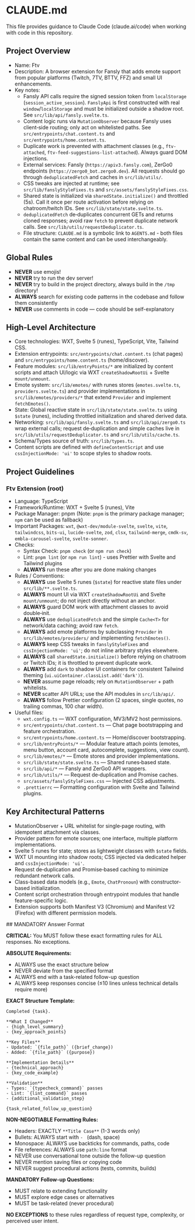 # CLAUDE.md

This file provides guidance to Claude Code (claude.ai/code) when working with code in this repository.

## Project Overview
- Name: Ftv
- Description: A browser extension for Fansly that adds emote support from popular platforms (Twitch, 7TV, BTTV, FFZ) and small UI enhancements.
- Key notes:
  - Fansly API calls require the signed session token from `localStorage` (`session_active_session`). `FanslyApi` is first constructed with real `window`/`localStorage` and must be initialized outside a shadow root. See `src/lib/api/fansly.svelte.ts`.
  - Content logic runs via `MutationObserver` because Fansly uses client‑side routing; only act on whitelisted paths. See `src/entrypoints/chat.content.ts` and `src/entrypoints/home.content.ts`.
  - Duplicate work is prevented with attachment classes (e.g., `ftv-attached`, `ftv-feed-suggestions-list-attached`). Always guard DOM injections.
  - External services: Fansly (`https://apiv3.fansly.com`), ZerGo0 endpoints (`https://zergo0_bot.zergo0.dev`). All requests should go through `deduplicatedFetch` and caches in `src/lib/utils/`.
  - CSS tweaks are injected at runtime; see `src/lib/fanslyStyleFixes.ts` and `src/assets/fanslyStyleFixes.css`.
  - Shared state is initialized via `sharedState.initialize()` and throttled (5s). Call it once per route activation before relying on chatroom/twitch IDs. See `src/lib/state/state.svelte.ts`.
  - `deduplicatedFetch` de‑duplicates concurrent GETs and returns cloned responses; avoid raw `fetch` to prevent duplicate network calls. See `src/lib/utils/requestDeduplicator.ts`.
  - File structure: `CLAUDE.md` is a symbolic link to `AGENTS.md` - both files contain the same content and can be used interchangeably.

## Global Rules

- **NEVER** use emojis!
- **NEVER** try to run the dev server!
- **NEVER** try to build in the project directory, always build in the `/tmp` directory!
- **ALWAYS** search for existing code patterns in the codebase and follow them consistently
- **NEVER** use comments in code — code should be self-explanatory

## High-Level Architecture
- Core technologies: WXT, Svelte 5 (runes), TypeScript, Vite, Tailwind CSS.
- Extension entrypoints: `src/entrypoints/chat.content.ts` (chat pages) and `src/entrypoints/home.content.ts` (home/discover).
- Feature modules: `src/lib/entryPoints/*` are initialized by content scripts and attach UI/logic via WXT `createShadowRootUi` + Svelte `mount/unmount`.
- Emote system: `src/lib/emotes/` with runes stores (`emotes.svelte.ts`, `providers.svelte.ts`) and provider implementations in `src/lib/emotes/providers/*` that extend `Provider` and implement `fetchEmotes()`.
- State: Global reactive state in `src/lib/state/state.svelte.ts` using `$state` (runes), including throttled initialization and shared derived data.
- Networking: `src/lib/api/fansly.svelte.ts` and `src/lib/api/zergo0.ts` wrap external calls; request de‑duplication and simple caches live in `src/lib/utils/requestDeduplicator.ts` and `src/lib/utils/cache.ts`.
- Schema/Types source of truth: `src/lib/types.ts`.
- Content scripts are defined with `defineContentScript` and use `cssInjectionMode: 'ui'` to scope styles to shadow roots.

## Project Guidelines

### Ftv Extension (root)
- Language: TypeScript
- Framework/Runtime: WXT + Svelte 5 (runes), Vite
- Package Manager: pnpm (Note: `pnpm` is the primary package manager; `npm` can be used as fallback)
- Important Packages: `wxt`, `@wxt-dev/module-svelte`, `svelte`, `vite`, `tailwindcss`, `bits-ui`, `lucide-svelte`, `zod`, `clsx`, `tailwind-merge`, `cmdk-sv`, `embla-carousel-svelte`, `svelte-sonner`.
- Checks:
  - Syntax Check: `pnpm check` (or `npm run check`)
  - Lint: `pnpm lint` (or `npm run lint`) - uses Prettier with Svelte and Tailwind plugins
  - **ALWAYS** run these after you are done making changes
- Rules / Conventions:
  - **ALWAYS** use Svelte 5 runes (`$state`) for reactive state files under `src/lib/**.svelte.ts`.
  - **ALWAYS** mount UI via WXT `createShadowRootUi` and Svelte `mount/unmount`; do not inject directly without an anchor.
  - **ALWAYS** guard DOM work with attachment classes to avoid double‑init.
  - **ALWAYS** use `deduplicatedFetch` and the simple `Cache<T>` for network/data caching; avoid raw `fetch`.
  - **ALWAYS** add emote platforms by subclassing `Provider` in `src/lib/emotes/providers/` and implementing `fetchEmotes()`.
  - **ALWAYS** keep CSS tweaks in `fanslyStyleFixes` and `cssInjectionMode: 'ui'`; do not inline arbitrary styles elsewhere.
  - **ALWAYS** call `sharedState.initialize()` before relying on chatroom or Twitch IDs; it is throttled to prevent duplicate work.
  - **ALWAYS** add `dark` to shadow UI containers for consistent Tailwind theming (`ui.uiContainer.classList.add('dark')`).
  - **NEVER** assume page reloads; rely on `MutationObserver` + path whitelists.
  - **NEVER** scatter API URLs; use the API modules in `src/lib/api/`.
  - **ALWAYS** follow Prettier configuration (2 spaces, single quotes, no trailing commas, 100 char width).
- Useful files:
  - `wxt.config.ts` — WXT configuration, MV3/MV2 host permissions.
  - `src/entrypoints/chat.content.ts` — Chat page bootstrapping and feature orchestration.
  - `src/entrypoints/home.content.ts` — Home/discover bootstrapping.
  - `src/lib/entryPoints/*` — Modular feature attach points (emotes, menu button, account card, autocomplete, suggestions, view count).
  - `src/lib/emotes/*` — Emote stores and provider implementations.
  - `src/lib/state/state.svelte.ts` — Shared runes‑based state.
  - `src/lib/api/*` — Fansly and ZerGo0 API wrappers.
  - `src/lib/utils/*` — Request de‑duplication and Promise caches.
  - `src/assets/fanslyStyleFixes.css` — Injected CSS adjustments.
  - `.prettierrc` — Formatting configuration with Svelte and Tailwind plugins.

## Key Architectural Patterns
- MutationObserver + URL whitelist for single‑page routing, with idempotent attachment via classes.
- Provider pattern for emote sources; one interface, multiple platform implementations.
- Svelte 5 runes for state; stores as lightweight classes with `$state` fields.
- WXT UI mounting into shadow roots; CSS injected via dedicated helper and `cssInjectionMode: 'ui'`.
- Request de‑duplication and Promise‑based caching to minimize redundant network calls.
- Class-based data models (e.g., `Emote`, `ChatPronoun`) with constructor-based initialization.
- Content script orchestration through entrypoint modules that handle feature-specific logic.
- Extension supports both Manifest V3 (Chromium) and Manifest V2 (Firefox) with different permission models.

<answer-structure>
## MANDATORY Answer Format

**CRITICAL:** You MUST follow these exact formatting rules for ALL responses. No exceptions.

**ABSOLUTE Requirements:**
- ALWAYS use the exact structure below
- NEVER deviate from the specified format
- ALWAYS end with a task-related follow-up question
- ALWAYS keep responses concise (≤10 lines unless technical details require more)

**EXACT Structure Template:**
```
Completed {task}.

**What I Changed**
- {high_level_summary}
- {key_approach_points}

**Key Files**
- Updated: `{file_path}` ({brief_change})
- Added: `{file_path}` ({purpose})

**Implementation Details**
- {technical_approach}
- {key_code_example}

**Validation**
- Types: `{typecheck_command}` passes
- Lint: `{lint_command}` passes
- {additional_validation_step}

{task_related_follow_up_question}
```

**NON-NEGOTIABLE Formatting Rules:**
- Headers: EXACTLY `**Title Case**` (1-3 words only)
- Bullets: ALWAYS start with `- ` (dash, space)
- Monospace: ALWAYS use backticks for commands, paths, code
- File references: ALWAYS use `path:line` format
- NEVER use conversational tone outside the follow-up question
- NEVER mention saving files or copying code
- NEVER suggest procedural actions (tests, commits, builds)

**MANDATORY Follow-up Questions:**
- MUST relate to extending functionality
- MUST explore edge cases or alternatives
- MUST be task-related (never procedural)

**NO EXCEPTIONS** to these rules regardless of request type, complexity, or perceived user intent.
</answer-structure>